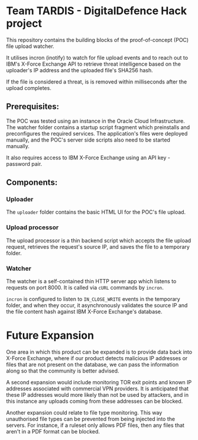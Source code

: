# Team TARDIS - DigitalDefence Hack project

This repository contains the building blocks of the proof-of-concept (POC) file upload watcher.

It utilises incron (inotify) to watch for file upload events and to reach out to
IBM's X-Force Exchange API to retrieve threat intelligence based on the uploader's
IP address and the uploaded file's SHA256 hash.

If the file is considered a threat, is is removed within milliseconds after the upload completes.

## Prerequisites:

The POC was tested using an instance in the Oracle Cloud Infrastructure. The watcher
folder contains a startup script fragment which preinstalls and preconfigures the
required services. The application's files were deployed manually, and the POC's server
side scripts also need to be started manually.

It also requires access to IBM X-Force Exchange using an API key - password pair.

## Components:

### Uploader

The `uploader` folder contains the basic HTML UI for the POC's file upload.

### Upload processor

The upload processor is a thin backend script which accepts the file upload request,
retrieves the request's source IP, and saves the file to a temporary folder.

### Watcher

The watcher is a self-contained thin HTTP server app which listens to requests
on port 8000. It is called via `cURL` commands by `incron`.

`incron` is configured to listen to `IN_CLOSE_WRITE` events in the temporary folder,
and when they occur, it asynchronously validates the source IP and the file content hash
against IBM X-Force Exchange's database.

# Future Expansion

One area in which this product can be expanded is to provide data back into X-Force Exchange, where if our product detects malicious IP addresses or files that are not present on the database, we can pass the information along so that the community is better advised.

A second expansion would include monitoring TOR exit points and known IP addresses associated with commercial VPN providers. It is anticipated that these IP addresses would more likely than not be used by attackers, and in this instance any uploads coming from these addresses can be blocked.

Another expansion could relate to file type monitoring. This way unauthorised file types can be prevented from being injected into the servers. For instance, if a ruleset only allows PDF files, then any files that aren't in a PDF format can be blocked.
